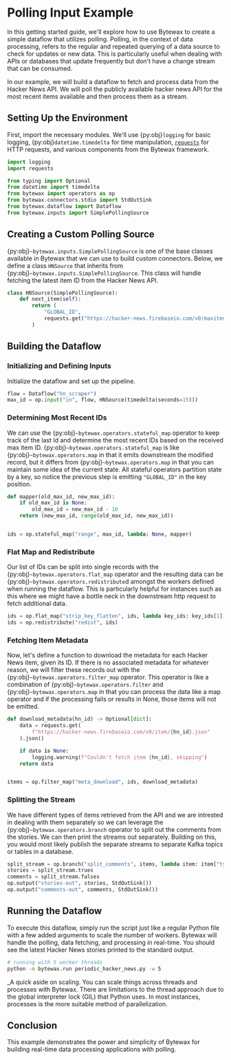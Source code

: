 # Polling Input Example

In this getting started guide, we'll explore how to use Bytewax to
create a simple dataflow that utilizes polling. Polling, in the
context of data processing, refers to the regular and repeated
querying of a data source to check for updates or new data. This is
particularly useful when dealing with APIs or databases that update
frequently but don't have a change stream that can be consumed.

In our example, we will build a dataflow to fetch and process data
from the Hacker News API. We will poll the publicly available hacker
news API for the most recent items available and then process them as
a stream.

## Setting Up the Environment

First, import the necessary modules. We'll use {py:obj}`logging` for
basic logging, {py:obj}`datetime.timedelta` for time manipulation,
[`requests`](https://requests.readthedocs.io/en/latest/) for HTTP
requests, and various components from the Bytewax framework.

```python
import logging
import requests

from typing import Optional
from datetime import timedelta
from bytewax import operators as op
from bytewax.connectors.stdio import StdOutSink
from bytewax.dataflow import Dataflow
from bytewax.inputs import SimplePollingSource
```

## Creating a Custom Polling Source

{py:obj}`~bytewax.inputs.SimplePollingSource` is one of the base
classes available in Bytewax that we can use to build custom
connectors. Below, we define a class `HNSource` that inherits from
{py:obj}`~bytewax.inputs.SimplePollingSource`. This class will handle
fetching the latest item ID from the Hacker News API.

```python
class HNSource(SimplePollingSource):
    def next_item(self):
        return (
            "GLOBAL_ID",
            requests.get("https://hacker-news.firebaseio.com/v0/maxitem.json").json(),
        )
```

## Building the Dataflow

### Initializing and Defining Inputs

Initialize the dataflow and set up the pipeline.

```python
flow = Dataflow("hn_scraper")
max_id = op.input("in", flow, HNSource(timedelta(seconds=15)))
```

### Determining Most Recent IDs

We can use the {py:obj}`~bytewax.operators.stateful_map` operator to
keep track of the last Id and determine the most recent IDs based on
the received max item ID. {py:obj}`~bytewax.operators.stateful_map` is
like {py:obj}`~bytewax.operators.map` in that it emits downstream the
modified record, but it differs from {py:obj}`~bytewax.operators.map`
in that you can maintain some idea of the current state. All stateful
operators partition state by a key, so notice the previous step is
emitting `"GLOBAL_ID"` in the key position.

```python
def mapper(old_max_id, new_max_id):
    if old_max_id is None:
        old_max_id = new_max_id - 10
    return (new_max_id, range(old_max_id, new_max_id))


ids = op.stateful_map("range", max_id, lambda: None, mapper)
```

### Flat Map and Redistribute

Our list of IDs can be split into single records with the
{py:obj}`~bytewax.operators.flat_map` operator and the resulting data
can be {py:obj}`~bytewax.operators.redistribute`d amongst the workers
defined when running the dataflow. This is particularly helpful for
instances such as this where we might have a bottle neck in the
downstream http request to fetch additional data.

```python
ids = op.flat_map("strip_key_flatten", ids, lambda key_ids: key_ids[1])
ids = op.redistribute("redist", ids)
```

### Fetching Item Metadata

Now, let's define a function to download the metadata for each Hacker
News item, given its ID. If there is no associated metadata for
whatever reason, we will filter these records out with the
{py:obj}`~bytewax.operators.filter_map` operator. This operator is
like a combination of {py:obj}`~bytewax.operators.filter` and
{py:obj}`~bytewax.operators.map` in that you can process the data like
a map operator and if the processing fails or results in None, those
items will not be emitted.

```python
def download_metadata(hn_id) -> Optional[dict]:
    data = requests.get(
        f"https://hacker-news.firebaseio.com/v0/item/{hn_id}.json"
    ).json()

    if data is None:
        logging.warning(f"Couldn't fetch item {hn_id}, skipping")
    return data


items = op.filter_map("meta_download", ids, download_metadata)
```

### Splitting the Stream

We have different types of items retrieved from the API and we are
intrested in dealing with them separately so we can leverage the
{py:obj}`~bytewax.operators.branch` operator to split out the comments
from the stories. We can then print the streams out separately.
Building on this, you would most likely publish the separate streams
to separate Kafka topics or tables in a database.

```python
split_stream = op.branch("split_comments", items, lambda item: item["type"] == "story")
stories = split_stream.trues
comments = split_stream.falses
op.output("stories-out", stories, StdOutSink())
op.output("comments-out", comments, StdOutSink())
```

## Running the Dataflow

To execute this dataflow, simply run the script just like a regular
Python file with a few added arguments to scale the number of workers.
Bytewax will handle the polling, data fetching, and processing in
real-time. You should see the latest Hacker News stories printed to
the standard output.

```bash
# running with 5 worker threads
python -m bytewax.run periodic_hacker_news.py -w 5
```

_A quick aside on scaling. You can scale things across threads and
processes with Bytewax. There are limitations to the thread approach
due to the global interpreter lock (GIL) that Python uses. In most
instances, processes is the more suitable method of parallelization.

## Conclusion

This example demonstrates the power and simplicity of Bytewax for
building real-time data processing applications with polling.
